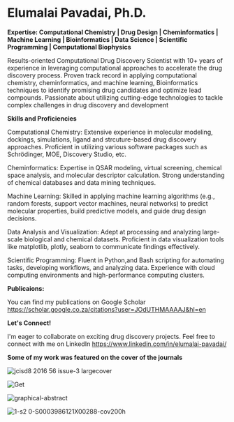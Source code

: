 
# **Elumalai Pavadai, Ph.D.**

__Expertise: Computational Chemistry | Drug Design | Cheminformatics | Machine Learning | Bioinformatics | Data Science | Scientific Programming | Computational Biophysics__

Results-oriented Computational Drug Discovery Scientist with 10+ years of experience in leveraging computational approaches to accelerate the drug discovery process. Proven track record in applying computational chemistry, cheminformatics, and machine learning, Bioinformatics techniques to identify promising drug candidates and optimize lead compounds. Passionate about utilizing cutting-edge technologies to tackle complex challenges in drug discovery and development

__Skills and Proficiencies__

Computational Chemistry: Extensive experience in molecular modeling, dockings, simulations, ligand and strcuture-based drug discovery approaches. Proficient in utilizing various software packages such as Schrödinger, MOE, Discovery Studio, etc.

Cheminformatics: Expertise in QSAR modeling, virtual screening, chemical space analysis, and molecular descriptor calculation. Strong understanding of chemical databases and data mining techniques.

Machine Learning: Skilled in applying machine learning algorithms (e.g., random forests, support vector machines, neural networks) to predict molecular properties, build predictive models, and guide drug design decisions.

Data Analysis and Visualization: Adept at processing and analyzing large-scale biological and chemical datasets. Proficient in data visualization tools like matplotlib, plotly, seaborn to communicate findings effectively.

Scientific Programming: Fluent in Python,and Bash scripting for automating tasks, developing workflows, and analyzing data. Experience with cloud computing environments and high-performance computing clusters.

__Publicaions:__

You can find my publications on Google Scholar https://scholar.google.co.za/citations?user=JOdUTHMAAAAJ&hl=en

__Let's Connect!__

I'm eager to collaborate on exciting drug discovery projects. Feel free to connect with me on LinkedIn https://www.linkedin.com/in/elumalai-pavadai/


__Some of my work was featured on the cover of the journals__

![jcisd8 2016 56 issue-3 largecover](https://github.com/elumalaipavadai/elumalaipavadai/assets/165169988/0ffaa43d-fc88-4be5-b420-41e2a2f3dbf3)

![Get](https://github.com/elumalaipavadai/elumalaipavadai/assets/165169988/f41bb664-90ae-4990-a556-06c47c00180e)


![graphical-abstract](https://github.com/elumalaipavadai/elumalaipavadai/assets/165169988/eaf8e911-8fea-47ed-860c-c3d3291eb6bc)

![1-s2 0-S0003986121X00288-cov200h](https://github.com/elumalaipavadai/elumalaipavadai/assets/165169988/67dc90f1-469e-4d3f-b74f-140ffb2ede43)


